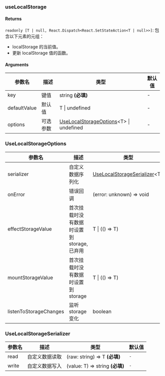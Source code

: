 ### useLocalStorage

#### Returns
`readonly [T | null, React.Dispatch<React.SetStateAction<T | null>>]`: 包含以下元素的元组：
- localStorage 的当前值。
- 更新 localStorage 值的函数。

#### Arguments
|参数名|描述|类型|默认值|
|---|---|---|---|
|key|键值|string  **(必填)**|-|
|defaultValue|默认值|T \| undefined |-|
|options|可选参数|[UseLocalStorageOptions](#UseLocalStorageOptions)&lt;T&gt; \| undefined |-|

### UseLocalStorageOptions

|参数名|描述|类型|默认值|
|---|---|---|---|
|serializer|自定义数据序列化|[UseLocalStorageSerializer](#UseLocalStorageSerializer)&lt;T&gt; |`-`|
|onError|错误回调|(error: unknown) => void |``console.error``|
|effectStorageValue|首次挂载时没有数据时设置到 storage, 已弃用|T \| (() => T) |`-`|
|mountStorageValue|首次挂载时没有数据时设置到 storage|T \| (() => T) |`-`|
|listenToStorageChanges|监听 storage 变化|boolean |``true``|

### UseLocalStorageSerializer

|参数名|描述|类型|默认值|
|---|---|---|---|
|read|自定义数据读取|(raw: string) => T  **(必填)**|`-`|
|write|自定义数据写入|(value: T) => string  **(必填)**|`-`|